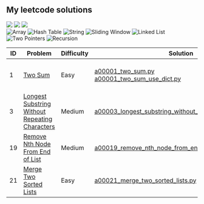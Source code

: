 ## My leetcode solutions
![](https://img.shields.io/badge/Easy-3-success) ![](https://img.shields.io/badge/Medium-2-important) ![](https://img.shields.io/badge/Total-5-inactive)
<br>
![Array](https://img.shields.io/badge/Array-1-blue) ![Hash Table](https://img.shields.io/badge/Hash_Table-2-red) ![String](https://img.shields.io/badge/String-1-green) ![Sliding Window](https://img.shields.io/badge/Sliding_Window-1-orange) ![Linked List](https://img.shields.io/badge/Linked_List-2-lightgrey) ![Two Pointers](https://img.shields.io/badge/Two_Pointers-1-yellow) ![Recursion](https://img.shields.io/badge/Recursion-1-blue)

| ID | Problem | Difficulty | Solution | Date |
|----|----|----|----|----|
| 1 | [Two Sum](https://leetcode.com/problems/two-sum) | Easy | [a00001_two_sum.py](solutions/a00001_two_sum.py)<br>[a00001_two_sum_use_dict.py](solutions/a00001_two_sum_use_dict.py) | 2022-05-09<br>2022-05-09 |
| 3 | [Longest Substring Without Repeating Characters](https://leetcode.com/problems/longest-substring-without-repeating-characters) | Medium | [a00003_longest_substring_without_repeating_characters.py](solutions/a00003_longest_substring_without_repeating_characters.py) | 2022-05-09 |
| 19 | [Remove Nth Node From End of List](https://leetcode.com/problems/remove-nth-node-from-end-of-list) | Medium | [a00019_remove_nth_node_from_end_of_list.py](solutions/a00019_remove_nth_node_from_end_of_list.py) | 2022-05-09 |
| 21 | [Merge Two Sorted Lists](https://leetcode.com/problems/merge-two-sorted-lists) | Easy | [a00021_merge_two_sorted_lists.py](solutions/a00021_merge_two_sorted_lists.py) | 2022-05-09 |

